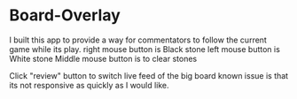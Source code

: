 # Board-Overlay

I built this app to provide a way for commentators to follow the current game while its play.
right mouse button is Black stone
left mouse button is White stone
Middle mouse button is to clear stones

Click "review" button to switch live feed of the big board
known issue is that its not responsive as quickly as I would like.
